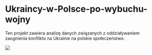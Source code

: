 # Ukraincy-w-Polsce-po-wybuchu-wojny
Ten projekt zawiera analizę danych związanych z oddziaływaniem zaognienia konfliktu na Ukrainie na polskie społeczeństwo.

![](https://user-images.githubusercontent.com/112055662/221302564-6a6292fd-dc92-4c2d-93d1-1a2918d75d99.png)

